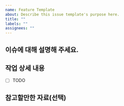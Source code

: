 ```yaml
---
name: Feature Template
about: Describe this issue template's purpose here.
title: ""
labels: ""
assignees: ""
---
```


## 이슈에 대해 설명해 주세요.

<!-- 추가하려는 기능에 대해 간결하게 설명해주세요 -->

## 작업 상세 내용

- [ ] TODO

## 참고할만한 자료(선택)
